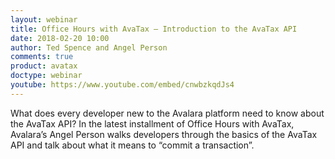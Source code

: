 ```yaml
---
layout: webinar
title: Office Hours with AvaTax – Introduction to the AvaTax API
date: 2018-02-20 10:00
author: Ted Spence and Angel Person
comments: true
product: avatax
doctype: webinar
youtube: https://www.youtube.com/embed/cnwbzkqdJs4
---
```


What does every developer new to the Avalara platform need to know about the AvaTax API? In the latest installment of Office Hours with AvaTax, Avalara’s Angel Person walks developers through the basics of the AvaTax API and talk about what it means to “commit a transaction”.

